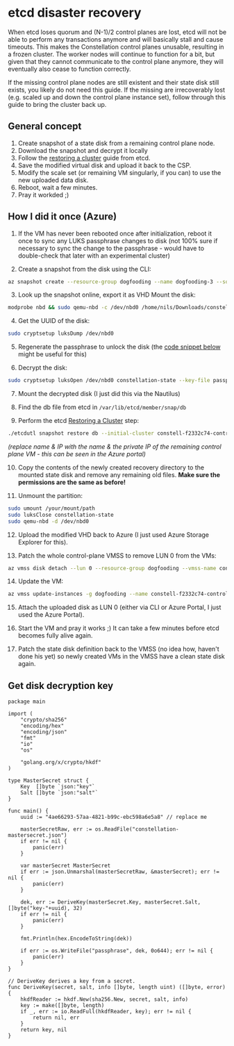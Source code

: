 # etcd disaster recovery
When etcd loses quorum and (N-1)/2 control planes are lost, 
etcd will not be able to perform any transactions anymore and will basically stall and cause timeouts.
This makes the Constellation control planes unusable, resulting in a frozen cluster. The worker nodes will continue to function for a bit,
but given that they cannot communicate to the control plane anymore, they will eventually also cease to function correctly.

If the missing control plane nodes are still existent and their state disk still exists, you likely do not need this guide.
If the missing are irrecoverably lost (e.g. scaled up and down the control plane instance set), follow through this guide to bring the cluster back up.

## General concept
1. Create snapshot of a state disk from a remaining control plane node.
2. Download the snapshot and decrypt it locally
3. Follow the [restoring a cluster](https://etcd.io/docs/v3.5/op-guide/recovery/#restoring-a-cluster) guide from etcd.
4. Save the modified virtual disk and upload it back to the CSP.
5. Modify the scale set (or remaining VM singularly, if you can) to use the new uploaded data disk.
6. Reboot, wait a few minutes.
7. Pray it workded ;)

## How I did it once (Azure)

1. If the VM has never been rebooted once after initialization, reboot it once to sync any LUKS passphrase changes to disk (not 100% sure if necessary to sync the change to the passphrase - would have to double-check that later with an experimental cluster)

2. Create a snapshot from the disk using the CLI:
```bash
az snapshot create --resource-group dogfooding --name dogfooding-3 --source /subscriptions/0d202bbb-4fa7-4af8-8125-58c269a05435/resourceGroups/dogfooding/providers/Microsoft.Compute/disks/constell-f2332c74-coconstell-f2332c74-condisk2_dd460a6ae3124aa3a4c23be0ab39634e --location northeurope
```

3. Look up the snapshot online, export it as VHD
Mount the disk: 
```bash
modprobe nbd && sudo qemu-nbd -c /dev/nbd0 /home/nils/Downloads/constellation-disk.vhd
```

4. Get the UUID of the disk: 
```bash 
sudo cryptsetup luksDump /dev/nbd0
```

5. Regenerate the passphrase to unlock the disk (the [code snippet below](#get-disk-decryption-key) might be useful for this)

6. Decrypt the disk: 
```bash
sudo cryptsetup luksOpen /dev/nbd0 constellation-state --key-file passphrase
```

7. Mount the decrypted disk (I just did this via the Nautilus)

8. Find the db file from etcd in `/var/lib/etcd/member/snap/db`

9. Perform the etcd [Restoring a Cluster](https://etcd.io/docs/v3.5/op-guide/recovery/#restoring-a-cluster) step:

```bash
./etcdutl snapshot restore db --initial-cluster constell-f2332c74-control-plane000001=https://10.9.126.0:2380 --initial-advertise-peer-urls https://10.9.126.0:2380  --data-dir recovery --name constell-f2332c74-control-plane000001 --skip-hash-check=true
```
*(replace name & IP with the name & the private IP of the remaining control plane VM - this can be seen in the Azure portal)*

10. Copy the contents of the newly created recovery directory to the mounted state disk and remove any remaining old files. 
**Make sure the permissions are the same as before!**

11. Unmount the partition:
```bash 
sudo umount /your/mount/path
sudo luksClose constellation-state
sudo qemu-nbd -d /dev/nbd0
```

12. Upload the modified VHD back to Azure (I just used Azure Storage Explorer for this).

13. Patch the whole control-plane VMSS to remove LUN 0 from the VMs: 
```bash
az vmss disk detach --lun 0 --resource-group dogfooding --vmss-name constell-f2332c74-control-plane
```

14. Update the VM: 
```bash
az vmss update-instances -g dogfooding --name constell-f2332c74-control-plane --instance-ids 1
```

15. Attach the uploaded disk as LUN 0 (either via CLI or Azure Portal, I just used the Azure Portal).

16. Start the VM and pray it works ;) It can take a few minutes before etcd becomes fully alive again.

17. Patch the state disk definition back to the VMSS (no idea how, haven't done his yet) so newly created VMs in the VMSS have a clean state disk again.

## Get disk decryption key
```golang
package main

import (
	"crypto/sha256"
	"encoding/hex"
	"encoding/json"
	"fmt"
	"io"
	"os"

	"golang.org/x/crypto/hkdf"
)

type MasterSecret struct {
	Key  []byte `json:"key"`
	Salt []byte `json:"salt"`
}

func main() {	
	uuid := "4ae66293-57aa-4821-b99c-ebc598a6e5a8" // replace me

	masterSecretRaw, err := os.ReadFile("constellation-mastersecret.json")
	if err != nil {
		panic(err)
	}

	var masterSecret MasterSecret
	if err := json.Unmarshal(masterSecretRaw, &masterSecret); err != nil {
		panic(err)
	}

	dek, err := DeriveKey(masterSecret.Key, masterSecret.Salt, []byte("key-"+uuid), 32)
	if err != nil {
		panic(err)
	}

	fmt.Println(hex.EncodeToString(dek))

	if err := os.WriteFile("passphrase", dek, 0o644); err != nil {
		panic(err)
	}
}

// DeriveKey derives a key from a secret.
func DeriveKey(secret, salt, info []byte, length uint) ([]byte, error) {
	hkdfReader := hkdf.New(sha256.New, secret, salt, info)
	key := make([]byte, length)
	if _, err := io.ReadFull(hkdfReader, key); err != nil {
		return nil, err
	}
	return key, nil
}
```
